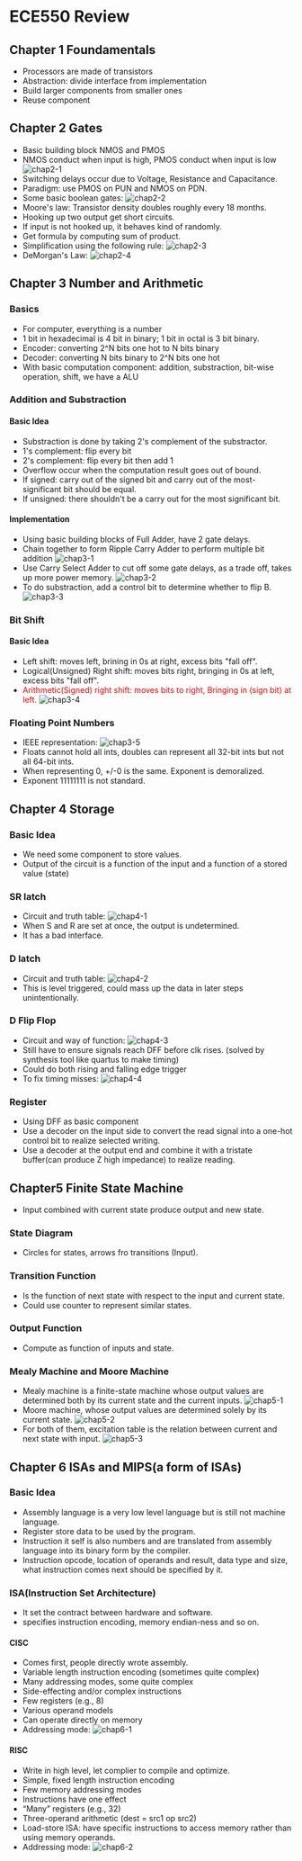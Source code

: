 # ECE550 Review

## Chapter 1 Foundamentals
- Processors are made of transistors
- Abstraction: divide interface from implementation
- Build larger components from smaller ones
- Reuse component

## Chapter 2 Gates
- Basic building block NMOS and PMOS
- NMOS conduct when input is high, PMOS conduct when input is low
![chap2-1](https://github.com/X-mei/ECE550-Review-Pic/blob/main/chap2-1.png?raw=true)
- Switching delays occur due to Voltage, Resistance and Capacitance.
- Paradigm: use PMOS on PUN and NMOS on PDN.
- Some basic boolean gates:
![chap2-2](https://github.com/X-mei/ECE550-Review-Pic/blob/main/chap2-2.png?raw=true)
- Moore's law: Transistor density doubles roughly every 18 months.
- Hooking up two output get short circuits.
- If input is not hooked up, it behaves kind of randomly.
- Get formula by computing sum of product.
- Simplification using the following rule: 
![chap2-3](https://github.com/X-mei/ECE550-Review-Pic/blob/main/chap2-3.png?raw=true)
- DeMorgan's Law:
![chap2-4](https://github.com/X-mei/ECE550-Review-Pic/blob/main/chap2-4.png?raw=true)

## Chapter 3 Number and Arithmetic
### Basics
- For computer, everything is a number
- 1 bit in hexadecimal is 4 bit in binary; 1 bit in octal is 3 bit binary.
- Encoder: converting 2^N bits one hot to N bits binary
- Decoder: converting N bits binary to 2^N bits one hot
- With basic computation component: addition, substraction, bit-wise operation, shift, we have a ALU
### Addition and Substraction
#### Basic Idea
- Substraction is done by taking 2's complement of the substractor.
- 1's complement: flip every bit
- 2's complement: flip every bit then add 1
- Overflow occur when the computation result goes out of bound.
- If signed: carry out of the signed bit and carry out of the most-significant bit should be equal.
- If unsigned: there shouldn't be a carry out for the most significant bit.
#### Implementation
- Using basic building blocks of Full Adder, have 2 gate delays.
- Chain together to form Ripple Carry Adder to perform multiple bit addition
![chap3-1](https://github.com/X-mei/ECE550-Review-Pic/blob/main/chap3-1.png?raw=true)
- Use Carry Select Adder to cut off some gate delays, as a trade off, takes up more power memory.
![chap3-2](https://github.com/X-mei/ECE550-Review-Pic/blob/main/chap3-2.png?raw=true)
- To do substraction, add a control bit to determine whether to flip B.
![chap3-3](https://github.com/X-mei/ECE550-Review-Pic/blob/main/chap3-3.png?raw=true)
### Bit Shift
#### Basic Idea
- Left shift: moves left, brining in 0s at right, excess bits "fall off".
- Logical(Unsigned) Right shift: moves bits right, bringing in 0s at left, excess bits "fall off".
- <font color=red>Arithmetic(Signed) right shift: moves bits to right, Bringing in (sign bit) at left.</font>
![chap3-4](https://github.com/X-mei/ECE550-Review-Pic/blob/main/chap3-4.png?raw=true)

### Floating Point Numbers
- IEEE representation: 
![chap3-5](https://github.com/X-mei/ECE550-Review-Pic/blob/main/chap3-5.png?raw=true)
- Floats cannot hold all ints, doubles can represent all 32-bit ints but not all 64-bit ints.
- When representing 0, +/-0 is the same. Exponent is demoralized.
- Exponent 11111111 is not standard.

## Chapter 4 Storage
### Basic Idea
- We need some component to store values.
- Output of the circuit is a function of the input and a function of a stored value (state)
### SR latch
- Circuit and truth table:
![chap4-1](https://github.com/X-mei/ECE550-Review-Pic/blob/main/chap4-1.png?raw=true)
- When S and R are set at once, the output is undetermined.
- It has a bad interface.
### D latch
- Circuit and truth table:
![chap4-2](https://github.com/X-mei/ECE550-Review-Pic/blob/main/chap4-2.png?raw=true)
- This is level triggered, could mass up the data in later steps unintentionally.
### D Flip Flop
- Circuit and way of function:
![chap4-3](https://github.com/X-mei/ECE550-Review-Pic/blob/main/chap4-3.png?raw=true)
- Still have to ensure signals reach DFF before clk rises. (solved by synthesis tool like quartus to make timing)
- Could do both rising and falling edge trigger
- To fix timing misses: 
![chap4-4](https://github.com/X-mei/ECE550-Review-Pic/blob/main/chap4-4.png?raw=true)
### Register
- Using DFF as basic component
- Use a decoder on the input side to convert the read signal into a one-hot control bit to realize selected writing.
- Use a decoder at the output end and combine it with a tristate buffer(can produce Z high impedance) to realize reading.
## Chapter5 Finite State Machine
- Input combined with current state produce output and new state.
### State Diagram
- Circles for states, arrows fro transitions (Input).
### Transition Function
- Is the function of next state with respect to the input and current state.
- Could use counter to represent similar states.
### Output Function
- Compute as function of inputs and state.
### Mealy Machine and Moore Machine
- Mealy machine is a finite-state machine whose output values are determined both by its current state and the current inputs.
![chap5-1](https://github.com/X-mei/ECE550-Review-Pic/blob/main/chap5-1.png?raw=true)
- Moore machine, whose output values are determined solely by its current state.
![chap5-2](https://github.com/X-mei/ECE550-Review-Pic/blob/main/chap5-2.png?raw=true)
- For both of them, excitation table is the relation between current and next state with input.
![chap5-3](https://github.com/X-mei/ECE550-Review-Pic/blob/main/chap5-3.png?raw=true)
## Chapter 6 ISAs and MIPS(a form of ISAs)
### Basic Idea
- Assembly language is a very low level language but is still not machine language.
- Register store data to be used by the program.
- Instruction it self is also numbers and are translated from assembly language into its binary form by the compiler.
- Instruction opcode, location of operands and result, data type and size, what instruction comes next should be specified by it.
### ISA(Instruction Set Architecture)
- It set the contract between hardware and software.
- specifies instruction encoding, memory endian-ness and so on.
#### CISC
- Comes first, people directly wrote assembly.
- Variable length instruction encoding (sometimes quite complex)
- Many addressing modes, some quite complex
- Side-effecting and/or complex instructions
- Few registers (e.g., 8)
- Various operand models
- Can operate directly on memory
- Addressing mode:
![chap6-1](https://github.com/X-mei/ECE550-Review-Pic/blob/main/chap6-1.png?raw=true)
#### RISC
- Write in high level, let complier to compile and optimize.
- Simple, fixed length instruction encoding
- Few memory addressing modes
- Instructions have one effect
- “Many” registers (e.g., 32)
- Three-operand arithmetic (dest = src1 op src2)
- Load-store ISA: have specific instructions to access memory rather than using memory operands.
- Addressing mode:
![chap6-2](https://github.com/X-mei/ECE550-Review-Pic/blob/main/chap6-2.png?raw=true)
